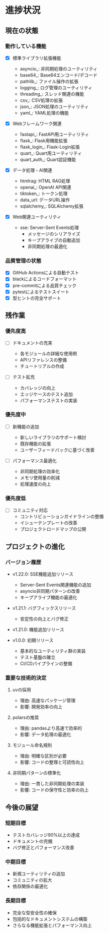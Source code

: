 # 進捗状況

## 現在の状態

### 動作している機能

- [x] 標準ライブラリ拡張機能
  - asyncio_: 非同期処理のユーティリティ
  - base64_: Base64エンコード/デコード
  - pathlib_: ファイル操作の拡張
  - logging_: ログ管理のユーティリティ
  - threading_: スレッド関連の機能
  - csv_: CSV処理の拡張
  - json_: JSON処理のユーティリティ
  - yaml_: YAML処理の機能

- [x] Webフレームワーク関連
  - fastapi_: FastAPI用ユーティリティ
  - flask_: Flask用機能拡張
  - flask_login_: Flask-Login拡張
  - quart_: Quart用ユーティリティ
  - quart_auth_: Quart認証機能

- [x] データ処理・AI関連
  - htmlrag: HTML RAG処理
  - openai_: OpenAI API関連
  - tiktoken_: トークン処理
  - data_url: データURL操作
  - sqlalchemy_: SQLAlchemy拡張

- [x] Web関連ユーティリティ
  - sse: Server-Sent Events処理
    - メッセージのシリアライズ
    - キープアライブの自動追加
    - 非同期処理の最適化

### 品質管理の状態

- [x] GitHub Actionsによる自動テスト
- [x] blackによるコードフォーマット
- [x] pre-commitによる品質チェック
- [x] pytestによるテストスイート
- [x] 型ヒントの完全サポート

## 残作業

### 優先度高

- [ ] ドキュメントの充実
  - 各モジュールの詳細な使用例
  - APIリファレンスの整備
  - チュートリアルの作成

- [ ] テスト拡充
  - カバレッジの向上
  - エッジケースのテスト追加
  - パフォーマンステストの実装

### 優先度中

- [ ] 新機能の追加
  - 新しいライブラリのサポート検討
  - 既存機能の拡張
  - ユーザーフィードバックに基づく改善

- [ ] パフォーマンス最適化
  - 非同期処理の効率化
  - メモリ使用量の削減
  - 処理速度の向上

### 優先度低

- [ ] コミュニティ対応
  - コントリビューションガイドラインの整備
  - イシューテンプレートの改善
  - プロジェクトロードマップの公開

## プロジェクトの進化

### バージョン履歴

- v1.22.0: SSE機能追加リリース
  - Server-Sent Events関連機能の追加
  - asyncio非同期パターンの改善
  - キープアライブ機能の最適化

- v1.21.1: バグフィックスリリース
  - 安定性の向上とバグ修正

- v1.21.0: 機能追加リリース

- v1.0.0: 初期リリース
  - 基本的なユーティリティ群の実装
  - テスト基盤の確立
  - CI/CDパイプラインの整備

### 重要な技術的決定

1. uvの採用
   - 理由: 高速なパッケージ管理
   - 影響: 開発効率の向上

2. polarsの推奨
   - 理由: pandasより高速で効率的
   - 影響: データ処理の最適化

3. モジュール命名規則
   - 理由: 明確な区別が必要
   - 影響: コードの整理と可読性向上

4. 非同期パターンの標準化
   - 理由: 一貫した非同期処理の実装
   - 影響: コードの保守性と効率の向上

## 今後の展望

### 短期目標

- テストカバレッジ90%以上の達成
- ドキュメントの完備
- バグ修正とパフォーマンス改善

### 中期目標

- 新規ユーティリティの追加
- コミュニティの拡大
- 依存関係の最適化

### 長期目標

- 完全な型安全性の確保
- 包括的なドキュメントシステムの構築
- さらなる機能拡張とパフォーマンス向上
